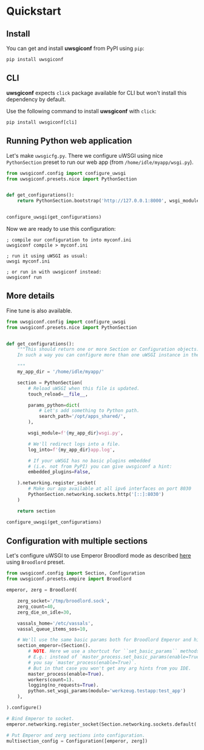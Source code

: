 # Quickstart

## Install

You can get and install **uwsgiconf** from PyPI using `pip`:

```shell
pip install uwsgiconf
```

## CLI

**uwsgiconf** expects `click` package available for CLI but won't
install this dependency by default.

Use the following command to install **uwsgiconf** with `click`:

```shell
pip install uwsgiconf[cli]
```

## Running Python web application

Let's make `uwsgicfg.py`. There we configure uWSGI using nice
`PythonSection` preset to run our web app (from `/home/idle/myapp/wsgi.py`).

```python
from uwsgiconf.config import configure_uwsgi
from uwsgiconf.presets.nice import PythonSection


def get_configurations():
    return PythonSection.bootstrap('http://127.0.0.1:8000', wsgi_module='/home/idle/myapp/wsgi.py')


configure_uwsgi(get_configurations)
```

Now we are ready to use this configuration:

```shell
; compile our configuration to into myconf.ini
uwsgiconf compile > myconf.ini

; run it using uWSGI as usual:
uwsgi myconf.ini

; or run in with uwsgiconf instead:
uwsgiconf run
```

## More details

Fine tune is also available. 

```python
from uwsgiconf.config import configure_uwsgi
from uwsgiconf.presets.nice import PythonSection


def get_configurations():
    """This should return one or more Section or Configuration objects.
    In such a way you can configure more than one uWSGI instance in the same place.

    """
    my_app_dir = '/home/idle/myapp/'

    section = PythonSection(
        # Reload uWSGI when this file is updated.
        touch_reload=__file__,

        params_python=dict(
            # Let's add something to Python path.
            search_path='/opt/apps_shared/',
        ),

        wsgi_module=f'{my_app_dir}wsgi.py',

        # We'll redirect logs into a file.
        log_into=f'{my_app_dir}app.log',

        # If your uWSGI has no basic plugins embedded
        # (i.e. not from PyPI) you can give uwsgiconf a hint:
        embedded_plugins=False,

    ).networking.register_socket(
        # Make our app available at all ipv6 interfaces on port 8030
        PythonSection.networking.sockets.http('[::]:8030')
    )

    return section

configure_uwsgi(get_configurations)
```

## Configuration with multiple sections

Let's configure uWSGI to use Emperor Broodlord mode as described
[here](http://uwsgi-docs.readthedocs.io/en/latest/Broodlord.html#a-simple-example)
using `Broodlord` preset.

```python
from uwsgiconf.config import Section, Configuration
from uwsgiconf.presets.empire import Broodlord

emperor, zerg = Broodlord(

    zerg_socket='/tmp/broodlord.sock',
    zerg_count=40,
    zerg_die_on_idle=30,

    vassals_home='/etc/vassals',
    vassal_queue_items_sos=10,

    # We'll use the same basic params both for Broodlord Emperor and his zergs.
    section_emperor=(Section().
        # NOTE. Here we use a shortcut for ``set_basic_params`` methods:
        # E.g.: instead of `master_process.set_basic_params(enable=True)`
        # you say `master_process(enable=True)`.
        # But in that case you won't get any arg hints from you IDE.
        master_process(enable=True).
        workers(count=1).
        logging(no_requests=True).
        python.set_wsgi_params(module='werkzeug.testapp:test_app')
    ),

).configure()

# Bind Emperor to socket.
emperor.networking.register_socket(Section.networking.sockets.default(':3031'))

# Put Emperor and zerg sections into configuration.
multisection_config = Configuration([emperor, zerg])
```
